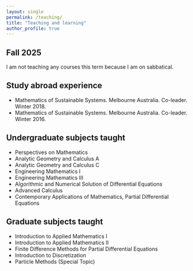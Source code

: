 ```yaml
---
layout: single
permalink: /teaching/
title: "Teaching and learning"
author_profile: true
---
```


## Fall 2025

I am not teaching any courses this term because I am on sabbatical.

## Study abroad experience
* Mathematics of Sustainable Systems. Melbourne Australia. Co-leader. Winter 2018.
* Mathematics of Sustainable Systems. Melbourne Australia. Co-leader. Winter 2016.


## Undergraduate subjects taught

* Perspectives on Mathematics
* Analytic Geometry and Calculus A
* Analytic Geometry and Calculus C
* Engineering Mathematics I
* Engineering Mathematics III
* Algorithmic and Numerical Solution of Differential Equations
* Advanced Calculus
* Contemporary Applications of Mathematics, Partial Differential Equations


## Graduate subjects taught
* Introduction to Applied Mathematics I
* Introduction to Applied Mathematics II
* Finite Difference Methods for Partial Differential Equations
* Introduction to Discretization
* Particle Methods (Special Topic)

